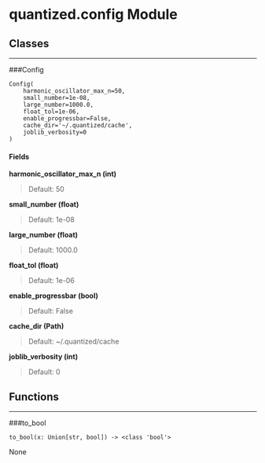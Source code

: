 # quantized.config Module



## Classes

---

###Config

```
Config(
    harmonic_oscillator_max_n=50,
    small_number=1e-08,
    large_number=1000.0,
    float_tol=1e-06,
    enable_progressbar=False,
    cache_dir='~/.quantized/cache',
    joblib_verbosity=0
)
```
#### Fields

 **harmonic_oscillator_max_n (int)** 

> Default: 50

 **small_number (float)** 

> Default: 1e-08

 **large_number (float)** 

> Default: 1000.0

 **float_tol (float)** 

> Default: 1e-06

 **enable_progressbar (bool)** 

> Default: False

 **cache_dir (Path)** 

> Default: ~/.quantized/cache

 **joblib_verbosity (int)** 

> Default: 0









## Functions

----

###to_bool

```
to_bool(x: Union[str, bool]) -> <class 'bool'>
```


None